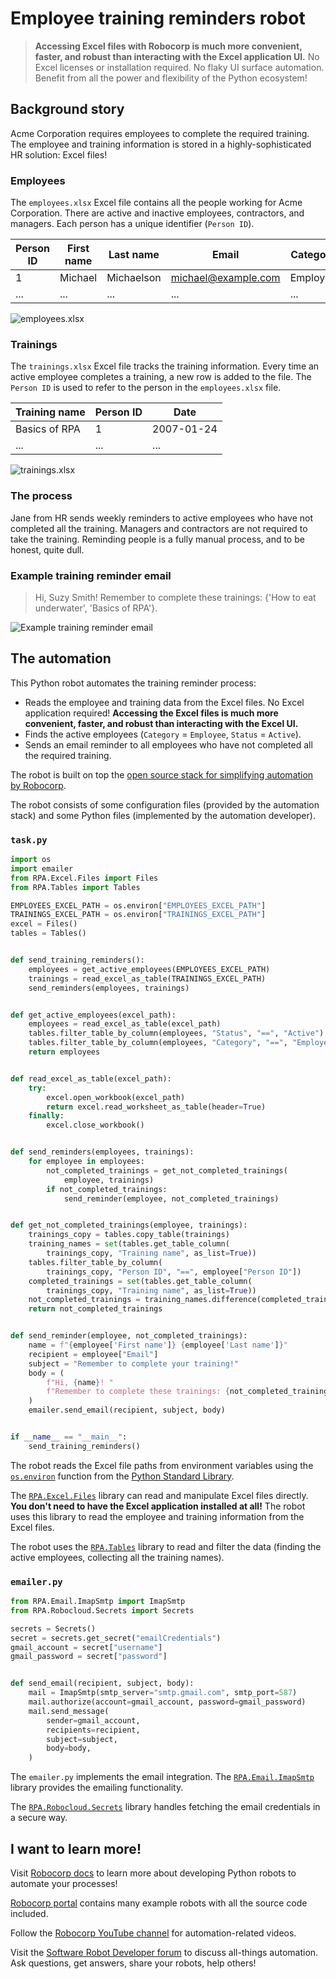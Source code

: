 # Employee training reminders robot

> **Accessing Excel files with Robocorp is much more convenient, faster, and robust than interacting with the Excel application UI.** No Excel licenses or installation required. No flaky UI surface automation. Benefit from all the power and flexibility of the Python ecosystem!

## Background story

Acme Corporation requires employees to complete the required training. The employee and training information is stored in a highly-sophisticated HR solution: Excel files!

### Employees

The `employees.xlsx` Excel file contains all the people working for Acme Corporation. There are active and inactive employees, contractors, and managers. Each person has a unique identifier (`Person ID`).

| Person ID | First name | Last name  | Email               | Category | Status     |
| --------- | ---------- | ---------- | ------------------- | -------- | ---------- |
| 1         | Michael    | Michaelson | michael@example.com | Employee | Terminated |
| ...       | ...        | ...        | ...                 | ...      | ...        |

![employees.xlsx](./images/employees-excel-file.png)

### Trainings

The `trainings.xlsx` Excel file tracks the training information. Every time an active employee completes a training, a new row is added to the file. The `Person ID` is used to refer to the person in the `employees.xlsx` file.

| Training name | Person ID | Date       |
| ------------- | --------- | ---------- |
| Basics of RPA | 1         | 2007-01-24 |
| ...           | ...       | ...        |

![trainings.xlsx](./images/trainings-excel-file.png)

### The process

Jane from HR sends weekly reminders to active employees who have not completed all the training. Managers and contractors are not required to take the training. Reminding people is a fully manual process, and to be honest, quite dull.

### Example training reminder email

> Hi, Suzy Smith! Remember to complete these trainings: {'How to eat underwater', 'Basics of RPA'}.

![Example training reminder email](./images/example-reminder-email.png)

## The automation

This Python robot automates the training reminder process:

- Reads the employee and training data from the Excel files. No Excel application required! **Accessing the Excel files is much more convenient, faster, and robust than interacting with the Excel UI.**
- Finds the active employees (`Category` = `Employee`, `Status` = `Active`).
- Sends an email reminder to all employees who have not completed all the required training.

The robot is built on top the [open source stack
for simplifying automation by Robocorp](https://robocorp.com/).

The robot consists of some configuration files (provided by the automation stack) and some Python files (implemented by the automation developer).

### `task.py`

```py
import os
import emailer
from RPA.Excel.Files import Files
from RPA.Tables import Tables

EMPLOYEES_EXCEL_PATH = os.environ["EMPLOYEES_EXCEL_PATH"]
TRAININGS_EXCEL_PATH = os.environ["TRAININGS_EXCEL_PATH"]
excel = Files()
tables = Tables()


def send_training_reminders():
    employees = get_active_employees(EMPLOYEES_EXCEL_PATH)
    trainings = read_excel_as_table(TRAININGS_EXCEL_PATH)
    send_reminders(employees, trainings)


def get_active_employees(excel_path):
    employees = read_excel_as_table(excel_path)
    tables.filter_table_by_column(employees, "Status", "==", "Active")
    tables.filter_table_by_column(employees, "Category", "==", "Employee")
    return employees


def read_excel_as_table(excel_path):
    try:
        excel.open_workbook(excel_path)
        return excel.read_worksheet_as_table(header=True)
    finally:
        excel.close_workbook()


def send_reminders(employees, trainings):
    for employee in employees:
        not_completed_trainings = get_not_completed_trainings(
            employee, trainings)
        if not_completed_trainings:
            send_reminder(employee, not_completed_trainings)


def get_not_completed_trainings(employee, trainings):
    trainings_copy = tables.copy_table(trainings)
    training_names = set(tables.get_table_column(
        trainings_copy, "Training name", as_list=True))
    tables.filter_table_by_column(
        trainings_copy, "Person ID", "==", employee["Person ID"])
    completed_trainings = set(tables.get_table_column(
        trainings_copy, "Training name", as_list=True))
    not_completed_trainings = training_names.difference(completed_trainings)
    return not_completed_trainings


def send_reminder(employee, not_completed_trainings):
    name = f"{employee['First name']} {employee['Last name']}"
    recipient = employee["Email"]
    subject = "Remember to complete your training!"
    body = (
        f"Hi, {name}! "
        f"Remember to complete these trainings: {not_completed_trainings}."
    )
    emailer.send_email(recipient, subject, body)


if __name__ == "__main__":
    send_training_reminders()

```

The robot reads the Excel file paths from environment variables using the [`os.environ`](https://docs.python.org/3/library/os.html#os.environ) function from the [Python Standard Library](https://docs.python.org/3/library/).

The [`RPA.Excel.Files`](https://robocorp.com/docs/libraries/rpa-framework/rpa-excel-files) library can read and manipulate Excel files directly. **You don't need to have the Excel application installed at all!** The robot uses this library to read the employee and training information from the Excel files.

The robot uses the [`RPA.Tables`](https://robocorp.com/docs/libraries/rpa-framework/rpa-tables) library to read and filter the data (finding the active employees, collecting all the training names).

### `emailer.py`

```py
from RPA.Email.ImapSmtp import ImapSmtp
from RPA.Robocloud.Secrets import Secrets

secrets = Secrets()
secret = secrets.get_secret("emailCredentials")
gmail_account = secret["username"]
gmail_password = secret["password"]


def send_email(recipient, subject, body):
    mail = ImapSmtp(smtp_server="smtp.gmail.com", smtp_port=587)
    mail.authorize(account=gmail_account, password=gmail_password)
    mail.send_message(
        sender=gmail_account,
        recipients=recipient,
        subject=subject,
        body=body,
    )

```

The `emailer.py` implements the email integration. The [`RPA.Email.ImapSmtp`](https://robocorp.com/docs/libraries/rpa-framework/rpa-email-imapsmtp) library provides the emailing functionality.

The [`RPA.Robocloud.Secrets`](https://robocorp.com/docs/libraries/rpa-framework/rpa-robocloud-secrets) library handles fetching the email credentials in a secure way.

## I want to learn more!

Visit [Robocorp docs](https://robocorp.com/docs/) to learn more about developing Python robots to automate your processes!

[Robocorp portal](https://robocorp.com/portal/) contains many example robots with all the source code included.

Follow the [Robocorp YouTube channel](https://www.youtube.com/Robocorp) for automation-related videos.

Visit the [Software Robot Developer forum](https://forum.robocorp.com/) to discuss all-things automation. Ask questions, get answers, share your robots, help others!
